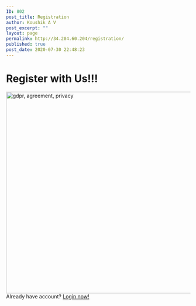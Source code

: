 ```yaml
---
ID: 802
post_title: Registration
author: Koushik A V
post_excerpt: ""
layout: page
permalink: http://34.204.60.204/registration/
published: true
post_date: 2020-07-30 22:48:23
---
```

<h1>Register with Us!!!</h1>		
										<img width="1024" height="550" src="http://18.204.15.73/wp-content/uploads/2020/07/gdpr-agreement-privacy-3518253-1024x550.jpg" alt="gdpr, agreement, privacy" srcset="http://18.204.15.73/wp-content/uploads/2020/07/gdpr-agreement-privacy-3518253-1024x550.jpg 1024w, http://18.204.15.73/wp-content/uploads/2020/07/gdpr-agreement-privacy-3518253-300x161.jpg 300w, http://18.204.15.73/wp-content/uploads/2020/07/gdpr-agreement-privacy-3518253-768x413.jpg 768w, http://18.204.15.73/wp-content/uploads/2020/07/gdpr-agreement-privacy-3518253.jpg 1280w" sizes="(max-width: 1024px) 100vw, 1024px" />											
		Already have account? <a href="http://18.204.15.73/login/">Login now!</a>